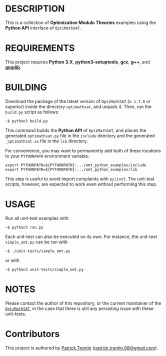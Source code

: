 # DESCRIPTION

This is a collection of **Optimization Modulo Theories** examples
using the **Python API** interface of `OptiMathSAT`.


# REQUIREMENTS

This project requires **Python 3.X**, **python3-setuptools**,
**gcc**, **g++**, and [**gmplib**](https://gmplib.org/).


# BUILDING

Download the package of the latest version of `OptiMathSAT` (v. `1.7.0` or superior)
inside the directory `optimathsat`, and unpack it. Then, run the `build.py` script
as follows:

    ~$ python3 build.py

This command builds the **Python API** of `OptiMathSAT`, and places the generated
`optimathsat.py` file in the `include` directory and the generated `_optimathsat.so`
file in the `lib` directory.

For convenience, you may want to permanently add both of these locations to your
`PYTHONPATH` environment variable:

    export PYTHONPATH=${PYTHONPATH}:.../omt_python_examples/include
    export PYTHONPATH=${PYTHONPATH}:.../omt_python_examples/lib

This step is useful to avoid import complaints with `pylint3`. The unit-test
scripts, however, are expected to work even without performing this step.


# USAGE

Run all unit-test examples with

    ~$ python3 run.py

Each unit-test can also be executed on its own.
For instance, the unit-test `simple_omt.py` can
be run with

    ~$ ./unit-tests/simple_omt.py

or with

    ~$ python3 unit-tests/simple_omt.py

    
# NOTES

Please contact the author of this repository, or the current maintainer
of the [`OptiMathSAT`](http://optimathsat.disi.unitn.it/), in the case
that there is still any persisting issue with these unit-tests.


# Contributors

This project is authored by [Patrick Trentin](http://www.patricktrentin.com) (<patrick.trentin.88@gmail.com>).


